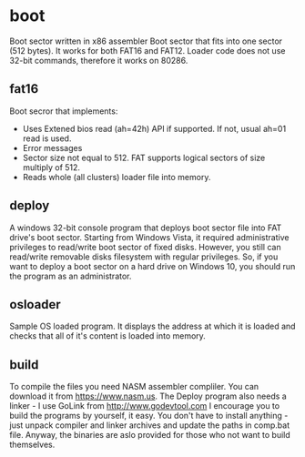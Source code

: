 # boot
Boot sector written in x86 assembler
Boot sector that fits into one sector (512 bytes). It works for both FAT16 and FAT12.
Loader code does not use 32-bit commands, therefore it works on 80286.

## fat16
Boot secror that implements:

- Uses Extened bios read (ah=42h) API if supported. If not, usual ah=01 read is used.
- Error messages
- Sector size not equal to 512. FAT supports logical sectors of size multiply of 512.
- Reads whole (all clusters) loader file into memory.

## deploy
A windows 32-bit console program that deploys boot sector file into FAT drive's boot sector.
Starting from Windows Vista, it required administrative privileges to read/write boot sector of fixed disks. However, you still can read/write removable disks filesystem with regular privileges.
So, if you want to deploy a boot sector on a hard drive on Windows 10, you should run the program as an administrator.

## osloader
Sample OS loaded program. It displays the address at which it is loaded and checks that all of it's content is loaded into memory.

## build
To compile the files you need NASM assembler compliler. You can download it from https://www.nasm.us.
The Deploy program also needs a linker - I use GoLink from http://www.godevtool.com
I encourage you to build the programs by yourself, it easy. You don't have to install anything - just unpack compiler and linker archives and update the paths in comp.bat file. Anyway, the binaries are aslo provided for those who not want to build themselves.